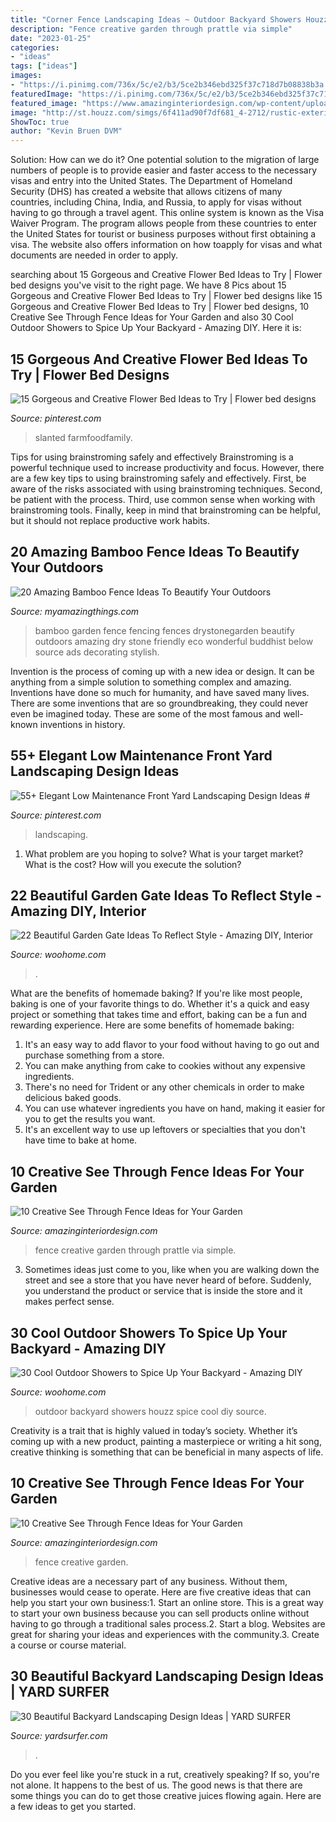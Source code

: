 ```yaml
---
title: "Corner Fence Landscaping Ideas ~ Outdoor Backyard Showers Houzz Spice Cool Diy Source"
description: "Fence creative garden through prattle via simple"
date: "2023-01-25"
categories:
- "ideas"
tags: ["ideas"]
images:
- "https://i.pinimg.com/736x/5c/e2/b3/5ce2b346ebd325f37c718d7b08838b3a.jpg"
featuredImage: "https://i.pinimg.com/736x/5c/e2/b3/5ce2b346ebd325f37c718d7b08838b3a.jpg"
featured_image: "https://www.amazinginteriordesign.com/wp-content/uploads/2017/07/10-Creative-See-Through-Fence-Ideas-for-Your-Garden-fi.jpg"
image: "http://st.houzz.com/simgs/6f411ad90f7df681_4-2712/rustic-exterior.jpg"
ShowToc: true
author: "Kevin Bruen DVM"
---
```



Solution: How can we do it?
One potential solution to the migration of large numbers of people is to provide easier and faster access to the necessary visas and entry into the United States. The Department of Homeland Security (DHS) has created a website that allows citizens of many countries, including China, India, and Russia, to apply for visas without having to go through a travel agent. This online system is known as the Visa Waiver Program. The program allows people from these countries to enter the United States for tourist or business purposes without first obtaining a visa. The website also offers information on how toapply for visas and what documents are needed in order to apply.

	

		
searching about 15 Gorgeous and Creative Flower Bed Ideas to Try | Flower bed designs you've visit to the right page. We have 8 Pics about 15 Gorgeous and Creative Flower Bed Ideas to Try | Flower bed designs like 15 Gorgeous and Creative Flower Bed Ideas to Try | Flower bed designs, 10 Creative See Through Fence Ideas for Your Garden and also 30 Cool Outdoor Showers to Spice Up Your Backyard - Amazing DIY. Here it is:
		
    
## 15 Gorgeous And Creative Flower Bed Ideas To Try | Flower Bed Designs

<img loading=lazy src="https://i.pinimg.com/736x/20/23/fd/2023fd8509233be18d562b9f249984c5.jpg" onerror="this.onerror=null;this.src='https://tse4.mm.bing.net/th?id=OIP.w1NT7cnN8j7cLcTzq3ajKQHaJ3&amp;pid=15.1';" alt="15 Gorgeous and Creative Flower Bed Ideas to Try | Flower bed designs">

_Source: pinterest.com_

>slanted farmfoodfamily. 

	

Tips for using brainstroming safely and effectively
Brainstroming is a powerful technique used to increase productivity and focus. However, there are a few key tips to using brainstroming safely and effectively. First, be aware of the risks associated with using brainstroming techniques. Second, be patient with the process. Third, use common sense when working with brainstroming tools. Finally, keep in mind that brainstroming can be helpful, but it should not replace productive work habits.

    
## 20 Amazing Bamboo Fence Ideas To Beautify Your Outdoors

<img loading=lazy src="http://myamazingthings.com/wp-content/uploads/2016/11/albhillbamboofence-1024x701.jpg" onerror="this.onerror=null;this.src='https://tse1.mm.bing.net/th?id=OIP.dmDB7TG1iSQz8fDwGoSb5wHaFE&amp;pid=15.1';" alt="20 Amazing Bamboo Fence Ideas To Beautify Your Outdoors">

_Source: myamazingthings.com_

>bamboo garden fence fencing fences drystonegarden beautify outdoors amazing dry stone friendly eco wonderful buddhist below source ads decorating stylish. 

	

Invention is the process of coming up with a new idea or design. It can be anything from a simple solution to something complex and amazing. Inventions have done so much for humanity, and have saved many lives. There are some inventions that are so groundbreaking, they could never even be imagined today. These are some of the most famous and well-known inventions in history.

    
## 55+ Elegant Low Maintenance Front Yard Landscaping Design Ideas #

<img loading=lazy src="https://i.pinimg.com/736x/5c/e2/b3/5ce2b346ebd325f37c718d7b08838b3a.jpg" onerror="this.onerror=null;this.src='https://tse2.mm.bing.net/th?id=OIP.fhfLxOKZBuB3zFZWHUGUAAHaJ3&amp;pid=15.1';" alt="55+ Elegant Low Maintenance Front Yard Landscaping Design Ideas #">

_Source: pinterest.com_

>landscaping. 

	

1. What problem are you hoping to solve? What is your target market? What is the cost? How will you execute the solution?

    
## 22 Beautiful Garden Gate Ideas To Reflect Style - Amazing DIY, Interior

<img loading=lazy src="https://www.woohome.com/wp-content/uploads/2014/03/garden-gate-18.jpg" onerror="this.onerror=null;this.src='https://tse2.mm.bing.net/th?id=OIP.IqjIpO1NEXXQpf8UumkaxQHaJ7&amp;pid=15.1';" alt="22 Beautiful Garden Gate Ideas To Reflect Style - Amazing DIY, Interior">

_Source: woohome.com_

>. 

	

What are the benefits of homemade baking?
If you're like most people, baking is one of your favorite things to do. Whether it's a quick and easy project or something that takes time and effort, baking can be a fun and rewarding experience. Here are some benefits of homemade baking: 
1) It's an easy way to add flavor to your food without having to go out and purchase something from a store. 
2) You can make anything from cake to cookies without any expensive ingredients. 
3) There's no need for Trident or any other chemicals in order to make delicious baked goods. 
4) You can use whatever ingredients you have on hand, making it easier for you to get the results you want. 
5) It's an excellent way to use up leftovers or specialties that you don't have time to bake at home.

    
## 10 Creative See Through Fence Ideas For Your Garden

<img loading=lazy src="http://www.amazinginteriordesign.com/wp-content/uploads/2017/07/10-Creative-See-Through-Fence-Ideas-for-Your-Garden-2.jpg" onerror="this.onerror=null;this.src='https://tse2.mm.bing.net/th?id=OIP.WKSj9OzdCf_9UTqAy2jMewHaJ_&amp;pid=15.1';" alt="10 Creative See Through Fence Ideas for Your Garden">

_Source: amazinginteriordesign.com_

>fence creative garden through prattle via simple. 

	

3. Sometimes ideas just come to you, like when you are walking down the street and see a store that you have never heard of before. Suddenly, you understand the product or service that is inside the store and it makes perfect sense.

    
## 30 Cool Outdoor Showers To Spice Up Your Backyard - Amazing DIY

<img loading=lazy src="http://st.houzz.com/simgs/6f411ad90f7df681_4-2712/rustic-exterior.jpg" onerror="this.onerror=null;this.src='https://tse3.mm.bing.net/th?id=OIP.Q6VaQ_nc78sAIdRgFoOziAHaK0&amp;pid=15.1';" alt="30 Cool Outdoor Showers to Spice Up Your Backyard - Amazing DIY">

_Source: woohome.com_

>outdoor backyard showers houzz spice cool diy source. 

	

Creativity is a trait that is highly valued in today’s society. Whether it’s coming up with a new product, painting a masterpiece or writing a hit song, creative thinking is something that can be beneficial in many aspects of life.

    
## 10 Creative See Through Fence Ideas For Your Garden

<img loading=lazy src="https://www.amazinginteriordesign.com/wp-content/uploads/2017/07/10-Creative-See-Through-Fence-Ideas-for-Your-Garden-fi.jpg" onerror="this.onerror=null;this.src='https://tse1.mm.bing.net/th?id=OIP.kUvWVp7cCA4YROyXUzxSqgHaKB&amp;pid=15.1';" alt="10 Creative See Through Fence Ideas for Your Garden">

_Source: amazinginteriordesign.com_

>fence creative garden. 

	

Creative ideas are a necessary part of any business. Without them, businesses would cease to operate. Here are five creative ideas that can help you start your own business:1. Start an online store. This is a great way to start your own business because you can sell products online without having to go through a traditional sales process.2. Start a blog. Websites are great for sharing your ideas and experiences with the community.3. Create a course or course material.

    
## 30 Beautiful Backyard Landscaping Design Ideas | YARD SURFER

<img loading=lazy src="https://yardsurfer.com/wp-content/uploads/2016/07/Beautiful-backyard-landscaping-designs-and-ideas.jpg" onerror="this.onerror=null;this.src='https://tse2.mm.bing.net/th?id=OIP.dWpZjjfY7yoz5hovdc9E5wHaLH&amp;pid=15.1';" alt="30 Beautiful Backyard Landscaping Design Ideas | YARD SURFER">

_Source: yardsurfer.com_

>. 

	

Do you ever feel like you're stuck in a rut, creatively speaking? If so, you're not alone. It happens to the best of us. The good news is that there are some things you can do to get those creative juices flowing again. Here are a few ideas to get you started.

